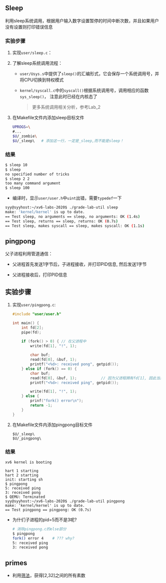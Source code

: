 ## Sleep

利用sleep系统调用，根据用户输入数字设置暂停的时间中断次数，并且如果用户没有设置则打印错误信息

### 实验步骤

1. 实现`user/sleep.c`：

2. 了解sleep系统调用流程：

    - `user/Usys.s`中提供了`sleep()`的汇编形式，它会保存一个系统调用号，并将CPU切换到特权模式

    - `kernel/syscall.c`中的`syscall()`根据系统调用号，调用相应的函数`sys_sleep()`， 注意此时已经在内核态了
    
        > 更多系统调用相关分析，参考Lab_2

3. 在Makefile文件内添加sleep目标文件

    ```sh
    UPROGS=\
	#...
	$U/_zombie\
	$U/_sleep\   # 添加这一行，一定是_sleep,而不能是sleep！
    ```

### 结果

```sh
$ sleep 10
$ sleep
no specified number of tricks
$ sleep 2 2
too many command argument
$ sleep 100 
```
- 编译时，显示`user/user.h`中`uint`出错，需要`typedef`一下

```sh
syy@syyhost:~/xv6-labs-2020$ ./grade-lab-util sleep
make: 'kernel/kernel' is up to date.
== Test sleep, no arguments == sleep, no arguments: OK (1.4s) 
== Test sleep, returns == sleep, returns: OK (0.7s) 
== Test sleep, makes syscall == sleep, makes syscall: OK (1.1s) 
```

## pingpong 

父子进程利用管道通信：

- 父进程首先发送1字节后，子进程接收，并打印PID信息, 然后发送1字节

- 父进程接收后，打印PID信息

## 实验步骤

1. 实现`user/pingpong.c`:
    ```c
    #include "user/user.h"

    int main() {
        int fd[2];
        pipe(fd);

        if (fork() > 0) { // 在父进程中
            write(fd[1], "!", 1);
            
            char buf;
            read(fd[0], &buf, 1);
            printf("<%d>: received pong", getpid());	
        } else if (fork() == 0) {
            char buf;
            read(fd[0], &buf, 1);			// 因为父进程拥有fd[1], 因此当还没有数据时，read()会阻塞
            printf("<%d>: received ping", getpid());

            write(fd[1], "!", 1);
        } else {
            prinf("fork() error\n");
            return -1;
        }
    }
    ```
2. 在Makefile文件内添加pingpong目标文件

    ```
    $U/_sleep\
    $U/_pingpong\
    ```
### 结果

```
xv6 kernel is booting

hart 1 starting
hart 2 starting
init: starting sh
$ pingpong
5: received ping
3: received pong
$ QEMU: Terminated
syy@syyhost:~/xv6-labs-2020$ ./grade-lab-util pingpong
make: 'kernel/kernel' is up to date.
== Test pingpong == pingpong: OK (0.7s) 
```

- 为什们子进程的pid=5而不是3呢?

    ```sh
    # 消除pingpong.c的else部分
    $ pingpong
    fork() error 4    # ??? why?
    5: received ping
    3: received pong
    ```

## primes 

- 利用[筛法](https://swtch.com/~rsc/thread/)，获得[2,32]之间的所有素数